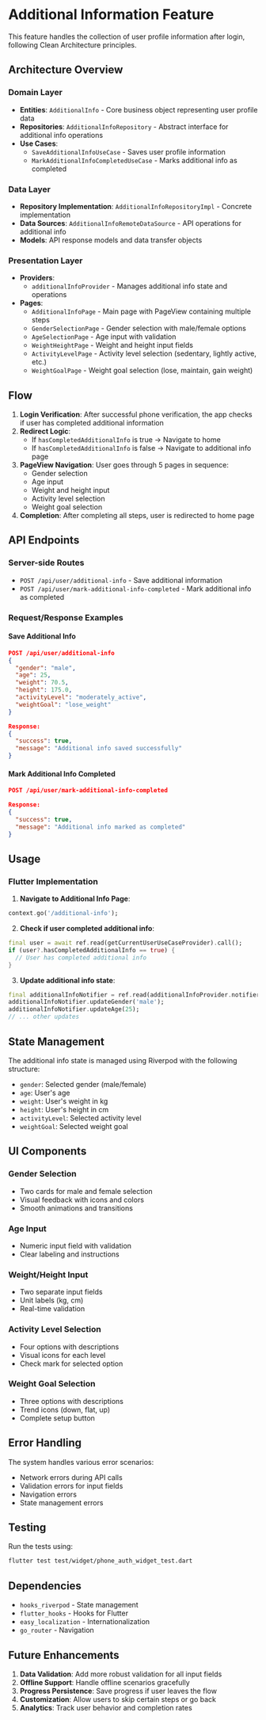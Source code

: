 # Additional Information Feature

This feature handles the collection of user profile information after login, following Clean Architecture principles.

## Architecture Overview

### Domain Layer
- **Entities**: `AdditionalInfo` - Core business object representing user profile data
- **Repositories**: `AdditionalInfoRepository` - Abstract interface for additional info operations
- **Use Cases**: 
  - `SaveAdditionalInfoUseCase` - Saves user profile information
  - `MarkAdditionalInfoCompletedUseCase` - Marks additional info as completed

### Data Layer
- **Repository Implementation**: `AdditionalInfoRepositoryImpl` - Concrete implementation
- **Data Sources**: `AdditionalInfoRemoteDataSource` - API operations for additional info
- **Models**: API response models and data transfer objects

### Presentation Layer
- **Providers**: 
  - `additionalInfoProvider` - Manages additional info state and operations
- **Pages**: 
  - `AdditionalInfoPage` - Main page with PageView containing multiple steps
  - `GenderSelectionPage` - Gender selection with male/female options
  - `AgeSelectionPage` - Age input with validation
  - `WeightHeightPage` - Weight and height input fields
  - `ActivityLevelPage` - Activity level selection (sedentary, lightly active, etc.)
  - `WeightGoalPage` - Weight goal selection (lose, maintain, gain weight)

## Flow

1. **Login Verification**: After successful phone verification, the app checks if user has completed additional information
2. **Redirect Logic**: 
   - If `hasCompletedAdditionalInfo` is true → Navigate to home
   - If `hasCompletedAdditionalInfo` is false → Navigate to additional info page
3. **PageView Navigation**: User goes through 5 pages in sequence:
   - Gender selection
   - Age input
   - Weight and height input
   - Activity level selection
   - Weight goal selection
4. **Completion**: After completing all steps, user is redirected to home page

## API Endpoints

### Server-side Routes
- `POST /api/user/additional-info` - Save additional information
- `POST /api/user/mark-additional-info-completed` - Mark additional info as completed

### Request/Response Examples

#### Save Additional Info
```json
POST /api/user/additional-info
{
  "gender": "male",
  "age": 25,
  "weight": 70.5,
  "height": 175.0,
  "activityLevel": "moderately_active",
  "weightGoal": "lose_weight"
}

Response:
{
  "success": true,
  "message": "Additional info saved successfully"
}
```

#### Mark Additional Info Completed
```json
POST /api/user/mark-additional-info-completed

Response:
{
  "success": true,
  "message": "Additional info marked as completed"
}
```

## Usage

### Flutter Implementation

1. **Navigate to Additional Info Page**:
```dart
context.go('/additional-info');
```

2. **Check if user completed additional info**:
```dart
final user = await ref.read(getCurrentUserUseCaseProvider).call();
if (user?.hasCompletedAdditionalInfo == true) {
  // User has completed additional info
}
```

3. **Update additional info state**:
```dart
final additionalInfoNotifier = ref.read(additionalInfoProvider.notifier);
additionalInfoNotifier.updateGender('male');
additionalInfoNotifier.updateAge(25);
// ... other updates
```

## State Management

The additional info state is managed using Riverpod with the following structure:

- `gender`: Selected gender (male/female)
- `age`: User's age
- `weight`: User's weight in kg
- `height`: User's height in cm
- `activityLevel`: Selected activity level
- `weightGoal`: Selected weight goal

## UI Components

### Gender Selection
- Two cards for male and female selection
- Visual feedback with icons and colors
- Smooth animations and transitions

### Age Input
- Numeric input field with validation
- Clear labeling and instructions

### Weight/Height Input
- Two separate input fields
- Unit labels (kg, cm)
- Real-time validation

### Activity Level Selection
- Four options with descriptions
- Visual icons for each level
- Check mark for selected option

### Weight Goal Selection
- Three options with descriptions
- Trend icons (down, flat, up)
- Complete setup button

## Error Handling

The system handles various error scenarios:

- Network errors during API calls
- Validation errors for input fields
- Navigation errors
- State management errors

## Testing

Run the tests using:
```bash
flutter test test/widget/phone_auth_widget_test.dart
```

## Dependencies

- `hooks_riverpod` - State management
- `flutter_hooks` - Hooks for Flutter
- `easy_localization` - Internationalization
- `go_router` - Navigation

## Future Enhancements

1. **Data Validation**: Add more robust validation for all input fields
2. **Offline Support**: Handle offline scenarios gracefully
3. **Progress Persistence**: Save progress if user leaves the flow
4. **Customization**: Allow users to skip certain steps or go back
5. **Analytics**: Track user behavior and completion rates 